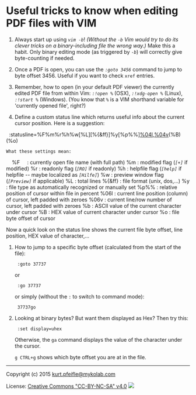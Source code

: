 # Useful tricks to know when editing PDF files with VIM

1. Always start up using *`vim -b`*!
   *(Without the `-b` Vim would try to do its clever tricks on a binary-including file the wrong way.)*
   Make this a habit.
   Only binary editing mode (as triggered by *`-b`*) will correctly give byte-counting if needed.

1. Once a PDF is open, you can use the *`:goto 3456`* command to jump to byte offset 3456.
   Useful if you want to check `xref` entries.

1. Remember, how to open (in your default PDF viewer) the currently edited PDF file from within Vim:
   *`:!open %`* (OSX), *`:!xdg-open %`* (Linux), *`:!start %`* (Windows).
   (You know that *`%`* is a VIM shorthand variable for 'currently opened file', right?)

1. Define a custom status line which returns useful info about the current cursor position.
   Here is a suggestion:

        :statusline=%F%m%r%h%w[%L][%{&ff}]%y[%p%%][%04l,%04v](%b)(%B)(%o)

    What these settings mean:

         %F     : currently open file name (with full path)
         %m     : modified flag (*`[+]`* if modified)
         %r     : readonly flag (*`[RO]`* if readonly)
         %h     : helpfile flag (*`[help]`* if helpfile -- maybe localized as *`[Hilfe]`*)
         %w     : preview window flag (*`[Preview]`* if applicable)
         %L     : total lines
         %{&ff} : file format (unix, dos,...)
         %y     : file type as automatically recognized or manually set
         %p%%   : relative position of cursor within file in percent
         %06l   : current line position (column) of cursor, left padded with zeroes
         %06v   : current line/row number of cursor, left padded with zeroes
         %b     : ASCII value of the current character under cursor
         %B     : HEX value of current character under cursor
         %o     : file byte offset of cursor

   Now a quick look on the status line shows the current file byte offset, line position, HEX value of character,...

1. How to jump to a specific byte offset (calculated from the start of the file):

        :goto 37737

    or

        :go 37737

    or simply (without the `:` to switch to command mode):

        37737go

1. Looking at binary bytes? But want them displayed as Hex? Then try this:

        :set display=uhex

    Otherwise, the `ga` command displays the value of the character under the cursor.

    `g CTRL+g` shows which byte offset you are at in the file.

----

Copyright (c) 2015 <kurt.pfeifle@mykolab.com>

License: [Creative Commons "CC-BY-NC-SA" v4.0](http://creativecommons.org/licenses/by-nc-sa/4.0/)
![](https://i.creativecommons.org/l/by-nc-sa/4.0/88x31.png)

